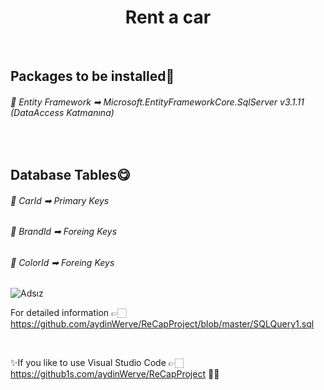 <h1 align="center">Rent a car</h1>

<br>

<h2>Packages to be installed👀</h2>
<h6>💢 Entity Framework ➡ Microsoft.EntityFrameworkCore.SqlServer  v3.1.11 (DataAccess Katmanına) </h6>
<br>
<h2>Database Tables😋</h2>

<h6>💢 CarId ➡ Primary Keys </h6>

<h6>💢 BrandId ➡ Foreing Keys </h6>

<h6>💢 ColorId ➡ Foreing Keys </h6>

![Adsız](https://user-images.githubusercontent.com/75077490/107976446-a0654380-6fca-11eb-947e-c26094f550af.png)


For detailed information 👉🏻  https://github.com/aydinWerve/ReCapProject/blob/master/SQLQuery1.sql

<br>

✨If you like to use Visual Studio Code 👉🏻 https://github1s.com/aydinWerve/ReCapProject 🤸‍♀️
